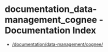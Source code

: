 # documentation_data-management_cognee - Documentation Index

- [/documentation/data-management/cognee/](./_documentation_data-management_cognee_.md)
